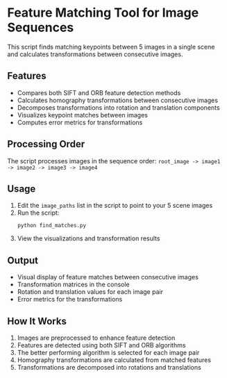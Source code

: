 # Feature Matching Tool for Image Sequences

This script finds matching keypoints between 5 images in a single scene and calculates transformations between consecutive images.

## Features

* Compares both SIFT and ORB feature detection methods
* Calculates homography transformations between consecutive images
* Decomposes transformations into rotation and translation components
* Visualizes keypoint matches between images
* Computes error metrics for transformations

## Processing Order

The script processes images in the sequence order:
`root_image -> image1 -> image2 -> image3 -> image4`

## Usage

1. Edit the `image_paths` list in the script to point to your 5 scene images
2. Run the script:
   ```
   python find_matches.py
   ```
3. View the visualizations and transformation results

## Output

* Visual display of feature matches between consecutive images
* Transformation matrices in the console
* Rotation and translation values for each image pair
* Error metrics for the transformations

## How It Works

1. Images are preprocessed to enhance feature detection
2. Features are detected using both SIFT and ORB algorithms
3. The better performing algorithm is selected for each image pair
4. Homography transformations are calculated from matched features
5. Transformations are decomposed into rotations and translations

